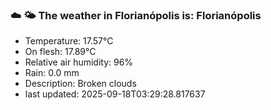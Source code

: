 ### ☁️ 🌤️  The weather in Florianópolis is: Florianópolis

- Temperature: 17.57°C
- On flesh: 17.89°C
- Relative air humidity: 96%
- Rain: 0.0 mm
- Description: Broken clouds
- last updated: 2025-09-18T03:29:28.817637
